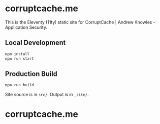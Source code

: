 # corruptcache.me

This is the Eleventy (11ty) static site for CorruptCache | Andrew Knowles - Application Security.

## Local Development

```bash
npm install
npm run start
```

## Production Build

```bash
npm run build
```

Site source is in `src/`. Output is in `_site/`.
# corruptcache.me
